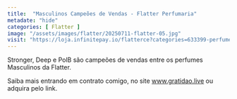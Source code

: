 ```yaml
---
title:  "Masculinos Campeões de Vendas - Flatter Perfumaria"
metadate: "hide"
categories: [ Flatter ]
image: "/assets/images/flatter/20250711-flatter-05.jpg"
visit: "https://loja.infinitepay.io/flatterce?categories=633399-perfume-flatter-masculino"
---
```

Stronger, Deep e PolB são campeões de vendas entre os perfumes Masculinos da Flatter.

Saiba mais entrando em contrato comigo, no site www.gratidao.live ou adquira pelo link.